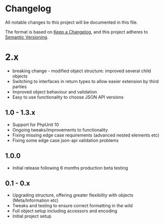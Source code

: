 # Changelog
All notable changes to this project will be documented in this file.

The format is based on [Keep a Changelog](https://keepachangelog.com/en/1.0.0/),
and this project adheres to [Semantic Versioning](https://semver.org/spec/v2.0.0.html).

# 2.x

* breaking change - modified object structure: improved several child objects  
* Switching to interfaces in return types to allow easier extension by third parties
* Improved object behaviour and validation
* Easy to use functionality to choose JSON API versions 

## 1.0 - 1.3.x

* Support for PhpUnit 10 
* Ongoing tweaks/improvements to functionality
* Fixing missing edge case requirements (advanced nested elements etc)
* Fixing some edge case json-api validation problems

## 1.0.0

* Initial release following 6 months production beta testing

## 0.1 - 0.x

* Upgrading structure, offering greater flexibility with objects (Meta/Information etc)
* Tweaks and testing to ensure correct formatting in the wild
* Full object setup including accessors and encoding
* Initial project setup